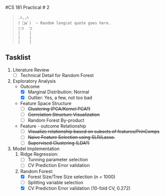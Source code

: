 #CS 181 Practical # 2

> 
>     .ﾊ,,ﾊ
>     ( ﾟωﾟ)  ~ Random longcat quote goes here.
>     |つ  つ
>     |    |
>     |    |
>     |    |

## Tasklist

1. Literature Review
	- [ ] Technical Detail for Random Forest

2. Exploratory Analysis
	* Outcome 
		- [x] Marginal Distribution: Normal
		- [x] Outlier: Yes, a few, not too bad
	* Feature Space Structure
		- [ ] ~~Clustering (PCA/Kernel PCA?)~~
		- [ ] ~~Correlation Structure Visualization~~
		- [ ] Random Forest By-product
	* Feature - outcome Relationship
		- [ ] ~~Visualize relationship based on subsets of features/PrinComps~~
		- [ ] ~~Naive Feature Selection using SLR/Lasso.~~
		- [ ] ~~Supervised Clustering (LDA?)~~
3. Model Implementation
	1. Ridge Regression:
		- [ ] Tunning parameter selection
		- [ ] CV Prediction Error validation
	2. Random Forest:
		- [x] Forest Size/Tree Size selection (n = 1000)
		- [ ] Splitting variable selection
		- [x] CV Prediction Error validation (10-fold CV, 0.272)
